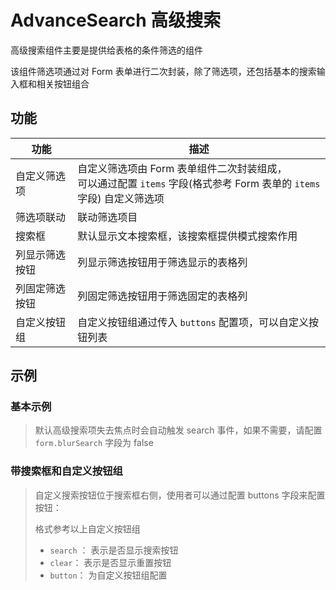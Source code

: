 # AdvanceSearch 高级搜索

高级搜索组件主要是提供给表格的条件筛选的组件

该组件筛选项通过对 Form 表单进行二次封装，除了筛选项，还包括基本的搜索输入框和相关按钮组合



## 功能

| 功能           | 描述                                                         |
| -------------- | ------------------------------------------------------------ |
| 自定义筛选项   | 自定义筛选项由 Form 表单组件二次封装组成，<br />可以通过配置 `items`  字段(格式参考 Form 表单的 `items` 字段) 自定义筛选项 |
| 筛选项联动     | 联动筛选项目                                                 |
| 搜索框         | 默认显示文本搜索框，该搜索框提供模式搜索作用                 |
| 列显示筛选按钮 | 列显示筛选按钮用于筛选显示的表格列                           |
| 列固定筛选按钮 | 列固定筛选按钮用于筛选固定的表格列                           |
| 自定义按钮组   | 自定义按钮组通过传入 `buttons` 配置项，可以自定义按钮列表    |



## 示例

### 基本示例

> 默认高级搜索项失去焦点时会自动触发 search 事件，如果不需要，请配置 `form.blurSearch` 字段为 false

<xw-demo
    demo-height="200px"
    source-code="element-plus:::search/search-demo"
/>

### 带搜索框和自定义按钮组

> 自定义搜索按钮位于搜索框右侧，使用者可以通过配置 buttons 字段来配置按钮：
>
> 格式参考以上自定义按钮组
>
> * `search` ： 表示是否显示搜索按钮
> * `clear`： 表示是否显示重置按钮
> * `button`： 为自定义按钮组配置

<xw-demo
    demo-height="200px"
    source-code="element-plus:::search/search-input-demo"
/>
